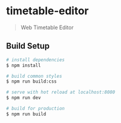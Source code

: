 # timetable-editor

> Web Timetable Editor

## Build Setup

``` bash
# install dependencies
$ npm install

# build common styles
$ npm run build:css

# serve with hot reload at localhost:8080
$ npm run dev

# build for production
$ npm run build
```
